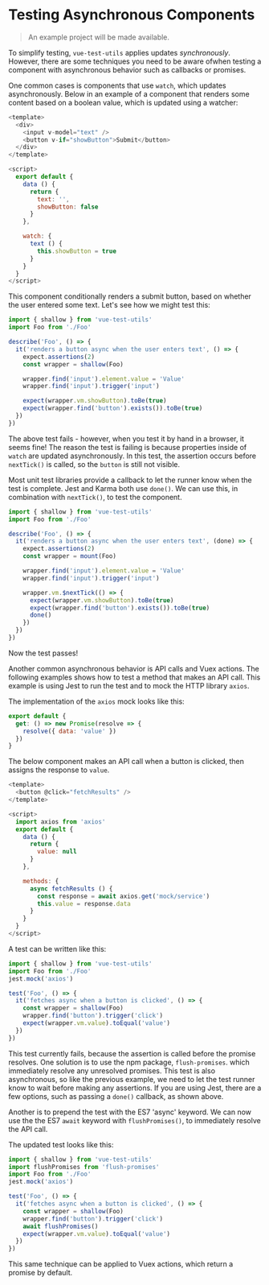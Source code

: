 # Testing Asynchronous Components

> An example project will be made available.

To simplify testing, `vue-test-utils` applies updates _synchronously_. However, there are some techniques you need to be aware ofwhen testing a component with asynchronous behavior such as callbacks or promises.

One common cases is components that use `watch`, which updates asynchronously. Below in an example of a component that renders some content based on a boolean value, which is updated using a watcher:

``` js
<template>
  <div>
    <input v-model="text" />
    <button v-if="showButton">Submit</button>
  </div>
</template>

<script>
  export default {
    data () {
      return {
        text: '',
        showButton: false
      }
    },

    watch: {
      text () {
        this.showButton = true
      }
    }
  }
</script>
```

This component conditionally renders a submit button, based on whether the user entered some text. Let's see how we might test this:

``` js
import { shallow } from 'vue-test-utils'
import Foo from './Foo'

describe('Foo', () => {
  it('renders a button async when the user enters text', () => {
    expect.assertions(2)
    const wrapper = shallow(Foo)

    wrapper.find('input').element.value = 'Value'
    wrapper.find('input').trigger('input')

    expect(wrapper.vm.showButton).toBe(true)
    expect(wrapper.find('button').exists()).toBe(true)
  })
})
```

The above test fails - however, when you test it by hand in a browser, it seems fine!  The reason the test is failing is because properties inside of `watch` are updated asynchronously. In this test, the assertion occurs before `nextTick()` is called, so the `button` is still not visible.

Most unit test libraries provide a callback to let the runner know when the test is complete. Jest and Karma both use `done()`. We can use this, in combination with `nextTick()`, to test the component.


``` js
import { shallow } from 'vue-test-utils'
import Foo from './Foo'

describe('Foo', () => {
  it('renders a button async when the user enters text', (done) => {
    expect.assertions(2)
    const wrapper = mount(Foo)

    wrapper.find('input').element.value = 'Value'
    wrapper.find('input').trigger('input')

    wrapper.vm.$nextTick(() => {
      expect(wrapper.vm.showButton).toBe(true)
      expect(wrapper.find('button').exists()).toBe(true)
      done()
    })
  })
})
```

Now the test passes! 

Another common asynchronous behavior is API calls and Vuex actions. The following examples shows how to test a method that makes an API call. This example is using Jest to run the test and to mock the HTTP library `axios`.

The implementation of the `axios` mock looks like this:

``` js
export default {
  get: () => new Promise(resolve => { 
    resolve({ data: 'value' }) 
  })
}
```

The below component makes an API call when a button is clicked, then assigns the response to `value`.

``` js
<template>
  <button @click="fetchResults" />
</template>

<script>
  import axios from 'axios'
  export default {
    data () {
      return {
        value: null
      }
    },

    methods: {
      async fetchResults () {
        const response = await axios.get('mock/service')
        this.value = response.data
      }
    }
  }
</script>
```
A test can be written like this:

``` js
import { shallow } from 'vue-test-utils'
import Foo from './Foo'
jest.mock('axios')

test('Foo', () => {
  it('fetches async when a button is clicked', () => {
    const wrapper = shallow(Foo)
    wrapper.find('button').trigger('click')
    expect(wrapper.vm.value).toEqual('value')
  })
})
```

This test currently fails, because the assertion is called before the promise resolves. One solution is to use the npm package, `flush-promises`. which immediately resolve any unresolved promises. This test is also asynchronous, so like the previous example, we need to let the test runner know to wait before making any assertions. If you are using Jest, there are a few options, such as passing a `done()` callback, as shown above. 

Another is to prepend the test with the ES7 'async' keyword. We can now use the the ES7 `await` keyword with `flushPromises()`, to immediately resolve the API call.

The updated test looks like this:

``` js
import { shallow } from 'vue-test-utils'
import flushPromises from 'flush-promises'
import Foo from './Foo'
jest.mock('axios')

test('Foo', () => {
  it('fetches async when a button is clicked', () => {
    const wrapper = shallow(Foo)
    wrapper.find('button').trigger('click')
    await flushPromises()
    expect(wrapper.vm.value).toEqual('value')
  })
})
```

This same technique can be applied to Vuex actions, which return a promise by default.

